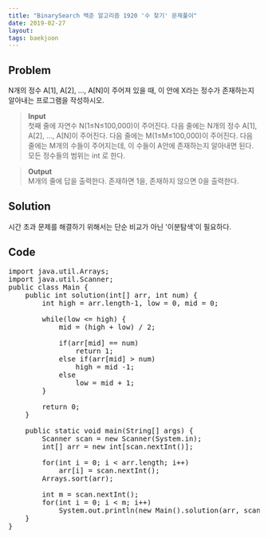 ```yaml
---
title: "BinarySearch 백준 알고리즘 1920 '수 찾기' 문제풀이"
date: 2019-02-27
layout:
tags: baekjoon
---
```


## Problem
N개의 정수 A[1], A[2], …, A[N]이 주어져 있을 때, 이 안에 X라는 정수가 존재하는지 알아내는 프로그램을 작성하시오.

> <b>Input</b><br>
첫째 줄에 자연수 N(1≤N≤100,000)이 주어진다. 다음 줄에는 N개의 정수 A[1], A[2], …, A[N]이 주어진다. 다음 줄에는 M(1≤M≤100,000)이 주어진다. 다음 줄에는 M개의 수들이 주어지는데, 이 수들이 A안에 존재하는지 알아내면 된다. 모든 정수들의 범위는 int 로 한다.

> <b>Output</b><br>
M개의 줄에 답을 출력한다. 존재하면 1을, 존재하지 않으면 0을 출력한다.


## Solution
시간 초과 문제를 해결하기 위해서는 단순 비교가 아닌 '이분탐색'이 필요하다.

## Code
<pre>
import java.util.Arrays;
import java.util.Scanner;
public class Main {
	public int solution(int[] arr, int num) {
		int high = arr.length-1, low = 0, mid = 0;
		
		while(low <= high) {
			mid = (high + low) / 2;
			
			if(arr[mid] == num)
				return 1;
			else if(arr[mid] > num)
				high = mid -1;
			else
				low = mid + 1;
		}
		
		return 0;
	}
	
	public static void main(String[] args) {
		Scanner scan = new Scanner(System.in);
		int[] arr = new int[scan.nextInt()];
		
		for(int i = 0; i < arr.length; i++)
			arr[i] = scan.nextInt();
		Arrays.sort(arr);
		
		int m = scan.nextInt();
		for(int i = 0; i < m; i++)
			System.out.println(new Main().solution(arr, scan.nextInt()));
	}
}
